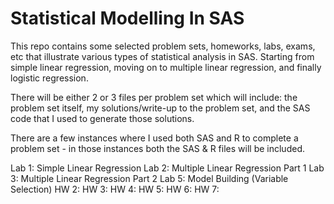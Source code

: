 # Statistical Modelling In SAS

This repo contains some selected problem sets, homeworks, labs, exams, etc that illustrate various types of statistical analysis in SAS.  Starting from simple linear regression, moving on to multiple linear regression, and finally logistic regression.

There will be either 2 or 3 files per problem set which will include: the problem set itself, my solutions/write-up to the problem set, and the SAS code that I used to generate those solutions.

There are a few instances where I used both SAS and R to complete a problem set - in those instances both the SAS & R files will be included.


  Lab 1: Simple Linear Regression
  Lab 2: Multiple Linear Regression Part 1
  Lab 3: Multiple Linear Regression Part 2
  Lab 5: Model Building (Variable Selection)
  HW 2: 
  HW 3:
  HW 4:
  HW 5:
  HW 6:
  HW 7:
  
